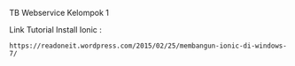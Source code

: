 TB Webservice Kelompok 1

Link Tutorial Install Ionic :
```
https://readoneit.wordpress.com/2015/02/25/membangun-ionic-di-windows-7/
```

